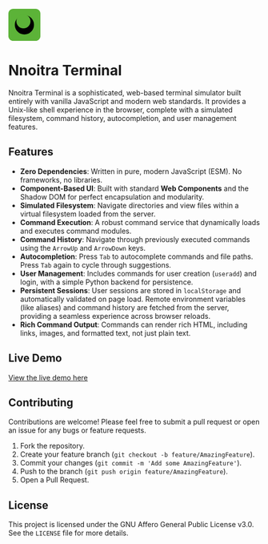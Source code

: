 ![Nnoitra](./Nnoitra.png)

# Nnoitra Terminal

Nnoitra Terminal is a sophisticated, web-based terminal simulator built entirely with vanilla JavaScript and modern web standards. It provides a Unix-like shell experience in the browser, complete with a simulated filesystem, command history, autocompletion, and user management features.

## Features

*   **Zero Dependencies**: Written in pure, modern JavaScript (ESM). No frameworks, no libraries.
*   **Component-Based UI**: Built with standard **Web Components** and the Shadow DOM for perfect encapsulation and modularity.
*   **Simulated Filesystem**: Navigate directories and view files within a virtual filesystem loaded from the server.
*   **Command Execution**: A robust command service that dynamically loads and executes command modules.
*   **Command History**: Navigate through previously executed commands using the `ArrowUp` and `ArrowDown` keys.
*   **Autocompletion**: Press `Tab` to autocomplete commands and file paths. Press `Tab` again to cycle through suggestions.
*   **User Management**: Includes commands for user creation (`useradd`) and login, with a simple Python backend for persistence.
*   **Persistent Sessions**: User sessions are stored in `localStorage` and automatically validated on page load. Remote environment variables (like aliases) and command history are fetched from the server, providing a seamless experience across browser reloads.
*   **Rich Command Output**: Commands can render rich HTML, including links, images, and formatted text, not just plain text.

## Live Demo

[View the live demo here](https://arefi.info/)

## Contributing

Contributions are welcome! Please feel free to submit a pull request or open an issue for any bugs or feature requests.

1.  Fork the repository.
2.  Create your feature branch (`git checkout -b feature/AmazingFeature`).
3.  Commit your changes (`git commit -m 'Add some AmazingFeature'`).
4.  Push to the branch (`git push origin feature/AmazingFeature`).
5.  Open a Pull Request.

## License

This project is licensed under the GNU Affero General Public License v3.0. See the `LICENSE` file for more details.
